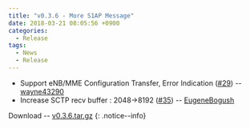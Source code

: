 ```yaml
---
title: "v0.3.6 - More S1AP Message"
date: 2018-03-21 08:05:56 +0900
categories:
  - Release
tags:
  - News
  - Release
---
```


- Support eNB/MME Configuration Transfer, Error Indication ([#29](https://github.com/acetcom/nextepc/issues/29)) -- [wayne43290](https://github.com/wayne43290)
- Increase SCTP recv buffer : 2048->8192 ([#35](https://github.com/acetcom/nextepc/issues/35)) -- [EugeneBogush](https://github.com/EugeneBogush)

Download -- [v0.3.6.tar.gz](https://github.com/acetcom/nextepc/archive/v0.3.6.tar.gz)
{: .notice--info}
